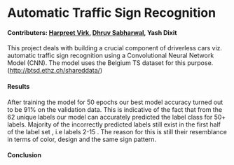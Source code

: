 # Automatic Traffic Sign Recognition

#### Contributers: [Harpreet Virk](https://github.com/harpreetvirkk), [Dhruv Sabharwal](https://github.com/Dhruv-Sabharwal), Yash Dixit

This project deals with building a crucial component of driverless cars viz. automatic traffic sign recognition using a Convolutional Neural Network Model (CNN). The model uses the Belgium TS dataset for this purpose. (http://btsd.ethz.ch/shareddata/)

#### Results
After training the model for 50 epochs our best model accuracy turned out to be 91% on the validation data. This is indicative of the fact that from the 62 unique labels our model can accurately predicted the label class for 50+ labels. Majority of the incorrectly predicted labels still exist in the first half of the label set , i.e labels 2-15 . The reason for this is still their resemblance in terms of color, design and the same sign pattern.

#### Conclusion
